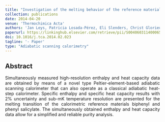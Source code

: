```yaml
---
title: "Investigation of the melting behavior of the reference materials biphenyl and phenyl salicylate by a new type adiabatic scanning calorimeter"
collection: publications
date: 2014-04-20
venue: 'Thermochimica Acta'
authors: 'Jan Leys, Patricia Losada-Pérez, Eli Slenders, Christ Glorieux, Jan Thoen'
paperurl: https://linkinghub.elsevier.com/retrieve/pii/S0040603114000653
doi: 10.1016/j.tca.2014.02.023
tagline: '- Paper'
type: "Adiabatic scanning calorimetry"
---
```


<h2> Abstract </h2>
<p align= "justify">
Simultaneously measured high-resolution enthalpy and heat capacity data are obtained by means of a novel type Peltier-element-based adiabatic scanning calorimeter that can also operate as a classical adiabatic heat-step calorimeter. Specific enthalpy and specific heat capacity results with 2% uncertainty and sub-mK temperature resolution are presented for the melting transition of the calorimetric reference materials biphenyl and phenyl salicylate. The simultaneously obtained enthalpy and heat capacity data allow for a simplified and reliable purity analysis.
  
  
  
  
